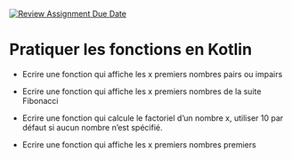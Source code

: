 [![Review Assignment Due Date](https://classroom.github.com/assets/deadline-readme-button-22041afd0340ce965d47ae6ef1cefeee28c7c493a6346c4f15d667ab976d596c.svg)](https://classroom.github.com/a/F0w90e0d)
# Pratiquer les fonctions en Kotlin

- Ecrire une fonction qui affiche les x premiers nombres pairs ou impairs

- Ecrire une fonction qui affiche les x premiers nombres de la suite Fibonacci 

- Ecrire une fonction qui calcule le factoriel d’un nombre x, utiliser 10 par défaut si aucun nombre n’est spécifié.   

- Ecrire une fonction qui affiche les x premiers nombres premiers 
